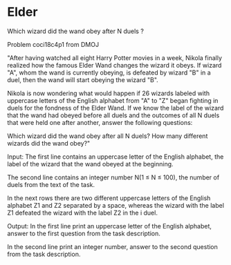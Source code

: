 # Elder
Which wizard did the wand obey after N duels ?

Problem coci18c4p1 from DMOJ

"After having watched all eight Harry Potter movies in a week, Nikola finally realized how the famous Elder Wand changes the wizard it obeys. If wizard "A", whom the wand is currently obeying, is defeated by wizard "B" in a duel, then the wand will start obeying the wizard "B".

Nikola is now wondering what would happen if 26 wizards labeled with uppercase letters of the English alphabet from "A" to "Z" began fighting in duels for the fondness of the Elder Wand. If we know the label of the wizard that the wand had obeyed before all duels and the outcomes of all N duels that were held one after another, answer the following questions:

Which wizard did the wand obey after all N duels?
How many different wizards did the wand obey?"

Input:
The first line contains an uppercase letter of the English alphabet, the label of the wizard that the wand obeyed at the beginning.

The second line contains an integer number N(1 ≤ N ≤ 100), the number of duels from the text of the task.

In the next  rows there are two different uppercase letters of the English alphabet Z1 and Z2 separated by a space, whereas the wizard with the label Z1 defeated the wizard with the label Z2 in the i duel.

Output:
In the first line print an uppercase letter of the English alphabet, answer to the first question from the task description.

In the second line print an integer number, answer to the second question from the task description.

